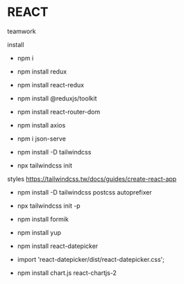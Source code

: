 # REACT

teamwork

install

- npm i
- npm install redux
- npm install react-redux
- npm install @reduxjs/toolkit
- npm install react-router-dom
- npm install axios
- npm i json-serve

- npm install -D tailwindcss
- npx tailwindcss init

styles
https://tailwindcss.tw/docs/guides/create-react-app

- npm install -D tailwindcss postcss autoprefixer
- npx tailwindcss init -p


- npm install formik
- npm install yup
- npm install react-datepicker

- import 'react-datepicker/dist/react-datepicker.css';


- npm install chart.js react-chartjs-2